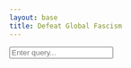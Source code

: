 ```yaml
---
layout: base
title: Defeat Global Fascism
---
```

<script src="/js/marked.js"></script>
<div>
  <input type="text" id="search-input" placeholder="Enter query...">
  <ul id="results"></ul>
</div>
<script src="/js/search.js"></script>